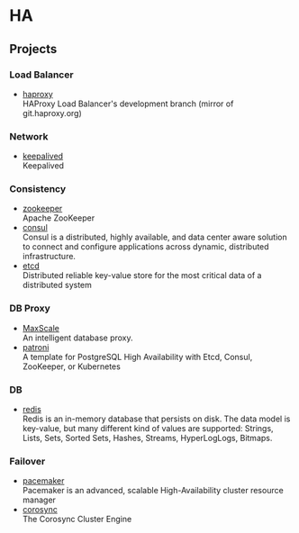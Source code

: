 # HA

## Projects

### Load Balancer

- [haproxy](https://github.com/haproxy/haproxy)
  <br/>HAProxy Load Balancer's development branch (mirror of git.haproxy.org)

### Network

- [keepalived](https://github.com/acassen/keepalived)
  <br/>Keepalived

### Consistency

- [zookeeper](https://github.com/apache/zookeeper)
  <br/>Apache ZooKeeper
- [consul](https://github.com/hashicorp/consul)
  <br/>Consul is a distributed, highly available, and data center aware solution to connect and configure applications
  across dynamic, distributed infrastructure.
- [etcd](https://github.com/etcd-io/etcd)
  <br/>Distributed reliable key-value store for the most critical data of a distributed system

### DB Proxy

- [MaxScale](https://github.com/mariadb-corporation/MaxScale)
 <br/>An intelligent database proxy.
- [patroni](https://github.com/patroni/patroni)
  <br/>A template for PostgreSQL High Availability with Etcd, Consul, ZooKeeper, or Kubernetes

### DB

- [redis](https://github.com/redis/redis)
  <br/>Redis is an in-memory database that persists on disk. The data model is key-value, but many different kind of
  values are supported: Strings, Lists, Sets, Sorted Sets, Hashes, Streams, HyperLogLogs, Bitmaps.

### Failover

- [pacemaker](https://github.com/ClusterLabs/pacemaker)
  <br/>Pacemaker is an advanced, scalable High-Availability cluster resource manager
- [corosync](https://github.com/corosync/corosync)
  <br/>The Corosync Cluster Engine